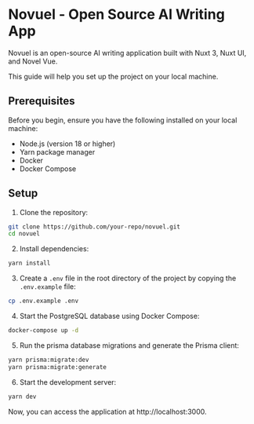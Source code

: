 # Novuel - Open Source AI Writing App

Novuel is an open-source AI writing application built with Nuxt 3, Nuxt UI, and Novel Vue.

This guide will help you set up the project on your local machine.

## Prerequisites

Before you begin, ensure you have the following installed on your local machine:

- Node.js (version 18 or higher)
- Yarn package manager
- Docker
- Docker Compose

## Setup

1. Clone the repository:

```bash
git clone https://github.com/your-repo/novuel.git
cd novuel
```

2. Install dependencies:

```bash
yarn install
```

3. Create a `.env` file in the root directory of the project by copying the `.env.example` file:

```bash
cp .env.example .env
```

4. Start the PostgreSQL database using Docker Compose:

```bash
docker-compose up -d
```

5. Run the prisma database migrations and generate the Prisma client:

```bash
yarn prisma:migrate:dev
yarn prisma:migrate:generate
```

6. Start the development server:

```bash
yarn dev
```

Now, you can access the application at http://localhost:3000.
